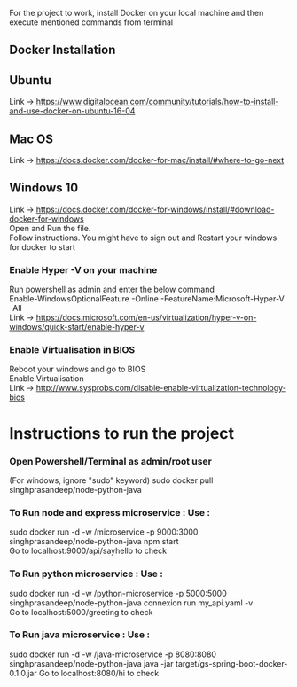 For the project to work, install Docker on your local machine and then execute mentioned commands from terminal

## Docker Installation
## Ubuntu
Link -> https://www.digitalocean.com/community/tutorials/how-to-install-and-use-docker-on-ubuntu-16-04

## Mac OS
Link -> https://docs.docker.com/docker-for-mac/install/#where-to-go-next

## Windows 10
Link -> https://docs.docker.com/docker-for-windows/install/#download-docker-for-windows  
Open and Run the file.  
Follow instructions. You might have to sign out and Restart your windows for docker to start

### Enable Hyper -V on your machine  
Run powershell as admin and enter the below command  
Enable-WindowsOptionalFeature -Online -FeatureName:Microsoft-Hyper-V -All  
Link -> https://docs.microsoft.com/en-us/virtualization/hyper-v-on-windows/quick-start/enable-hyper-v

### Enable Virtualisation in BIOS  
Reboot your windows and go to BIOS  
Enable Virtualisation   
Link -> http://www.sysprobs.com/disable-enable-virtualization-technology-bios

# Instructions to run the project
### Open Powershell/Terminal as admin/root user   
(For windows, ignore "sudo" keyword)
sudo docker pull singhprasandeep/node-python-java 

### To Run node and express microservice : Use :  
sudo docker run -d -w /microservice -p 9000:3000 singhprasandeep/node-python-java npm start  
Go to localhost:9000/api/sayhello to check

### To Run python microservice : Use :  
sudo docker run -d -w /python-microservice -p 5000:5000 singhprasandeep/node-python-java connexion run my_api.yaml -v  
Go to localhost:5000/greeting to check

### To Run java microservice : Use :  
sudo docker run -d -w /java-microservice -p 8080:8080 singhprasandeep/node-python-java java -jar target/gs-spring-boot-docker-0.1.0.jar 
Go to localhost:8080/hi to check
